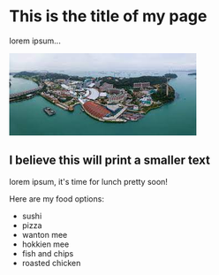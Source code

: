 # This is the title of my page

lorem ipsum...

![](sentosa.jpg)

## I believe this will print a smaller text

lorem ipsum, it's time for lunch pretty soon!

Here are my food options:

* sushi
* pizza
* wanton mee
* hokkien mee
* fish and chips
* roasted chicken
